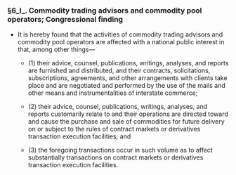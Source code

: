 ### §6_l_. Commodity trading advisors and commodity pool operators; Congressional finding
* It is hereby found that the activities of commodity trading advisors and commodity pool operators are affected with a national public interest in that, among other things—

  * (1) their advice, counsel, publications, writings, analyses, and reports are furnished and distributed, and their contracts, solicitations, subscriptions, agreements, and other arrangements with clients take place and are negotiated and performed by the use of the mails and other means and instrumentalities of interstate commerce;

  * (2) their advice, counsel, publications, writings, analyses, and reports customarily relate to and their operations are directed toward and cause the purchase and sale of commodities for future delivery on or subject to the rules of contract markets or derivatives transaction execution facilities; and

  * (3) the foregoing transactions occur in such volume as to affect substantially transactions on contract markets or derivatives transaction execution facilities.